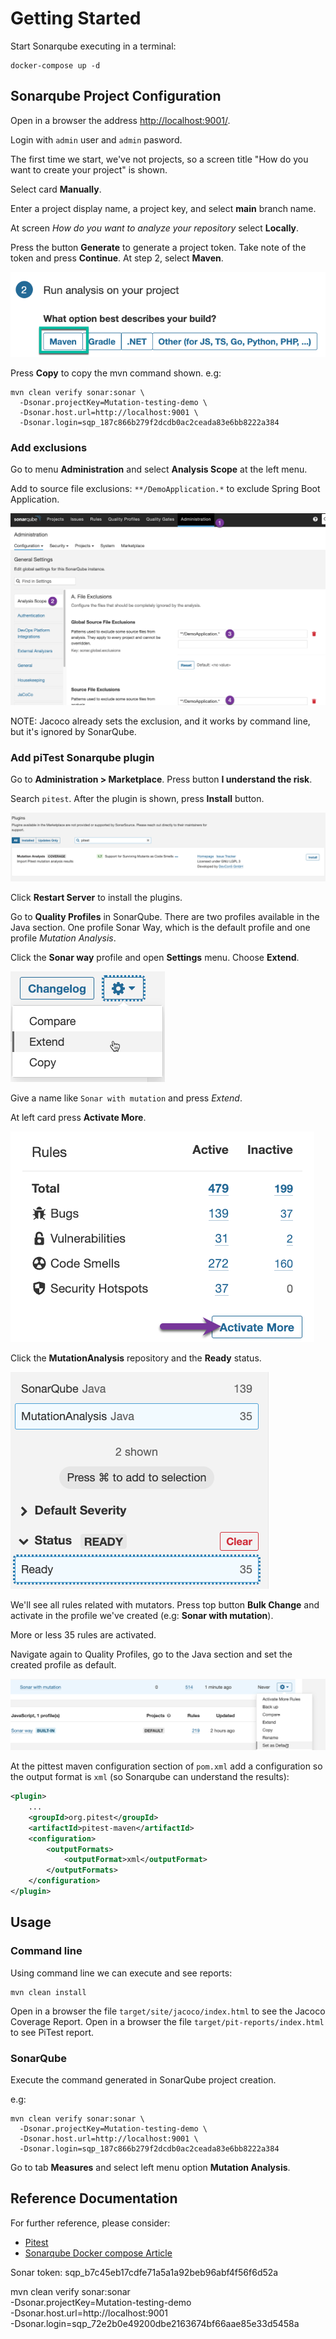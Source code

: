 # Getting Started

Start Sonarqube executing in a terminal:

```shell
docker-compose up -d
```

## Sonarqube Project Configuration

Open in a browser the address [http://localhost:9001/](http://localhost:9001/).

Login with `admin` user and `admin` pasword.

The first time we start, we've not projects, so a screen title "How do you want to create your project" is shown.

Select card **Manually**.

Enter a project display name, a project key, and select **main** branch name.

At screen *How do you want to analyze your repository* select **Locally**.

Press the button **Generate** to generate a project token. Take note of the token and press **Continue**.
At step 2, select **Maven**.

![img.png](img/sonar-locally-maven.png)

Press **Copy** to copy the mvn command shown. e.g:

```
mvn clean verify sonar:sonar \
  -Dsonar.projectKey=Mutation-testing-demo \
  -Dsonar.host.url=http://localhost:9001 \
  -Dsonar.login=sqp_187c866b279f2dcdb0ac2ceada83e6bb8222a384
```

### Add exclusions

Go to menu **Administration** and select **Analysis Scope** at the left menu.

Add to source file exclusions: `**/DemoApplication.*` to exclude Spring Boot Application.

![img.png](img/sonar-exclusions.png)

NOTE: Jacoco already sets the exclusion, and it works by command line, but it's ignored by SonarQube.


### Add piTest Sonarqube plugin

Go to **Administration > Marketplace**. Press button **I understand the risk**.

Search `pitest`. After the plugin is shown, press **Install** button.

![img.png](img/sonar-pitest-plugin-install.png)

Click **Restart Server** to install the plugins.

Go to **Quality Profiles** in SonarQube. There are two profiles available in the Java section. 
One profile Sonar Way, which is the default profile and one profile *Mutation Analysis*. 

Click the **Sonar way** profile and open **Settings** menu. Choose **Extend**.

![img.png](img/sonar-profile-extend.png)

Give a name like `Sonar with mutation` and press *Extend*.

At left card press **Activate More**.

![img.png](img/sonar-profile-activate-more.png)

Click the **MutationAnalysis** repository and the **Ready** status.

![img.png](img/sonar-profile-repository-mutation-analysis.png)

We'll see all rules related with mutators. Press top button **Bulk Change** and activate in the profile we've created (e.g: **Sonar with mutation**).

More or less 35 rules are activated.

Navigate again to Quality Profiles, go to the Java section and set the created profile as default.

![img.png](img/sonar-profile-activate-default.png)


At the pittest maven configuration section of `pom.xml` add a configuration so the output format is `xml` (so Sonarqube can understand the results):

```xml
<plugin>
    ...
    <groupId>org.pitest</groupId>
    <artifactId>pitest-maven</artifactId>
    <configuration>
        <outputFormats>
            <outputFormat>xml</outputFormat>
        </outputFormats>
    </configuration>
</plugin>
```


## Usage

### Command line

Using command line we can execute and see reports:

```shell
mvn clean install
```

Open in a browser the file `target/site/jacoco/index.html` to see the Jacoco Coverage Report.
Open in a browser the file `target/pit-reports/index.html` to see PiTest report.


### SonarQube

Execute the command generated in SonarQube project creation.

e.g:

```
mvn clean verify sonar:sonar \
  -Dsonar.projectKey=Mutation-testing-demo \
  -Dsonar.host.url=http://localhost:9001 \
  -Dsonar.login=sqp_187c866b279f2dcdb0ac2ceada83e6bb8222a384
```

Go to tab **Measures** and select left menu option **Mutation Analysis**.


## Reference Documentation

For further reference, please consider:

* [Pitest](https://pitest.org/)
* [Sonarqube Docker compose Article](https://medium.com/@denis.verkhovsky/sonarqube-with-docker-compose-complete-tutorial-2aaa8d0771d4)



Sonar token: sqp_b7c45eb17cdfe71a5a1a92beb96abf4f56f6d52a

mvn clean verify sonar:sonar \
-Dsonar.projectKey=Mutation-testing-demo \
-Dsonar.host.url=http://localhost:9001 \
-Dsonar.login=sqp_72e2b0e49200dbe2163674bf66aae85e33d5458a



